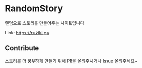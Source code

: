 # RandomStory
랜덤으로 스토리를 만들어주는 사이트입니다

Link: https://rs.kiki.ga

## Contribute
스토리를 더 풍부하게 만들기 위해 PR을 올려주시거나 Issue 올려주세요~
